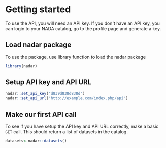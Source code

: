 # Getting started

To use the API, you will need an API key. If you don't have an API key, you can login to your NADA catalog, go to the profile page and generate a key.


## Load nadar package
To use the package, use library function to load the nadar package

```r
library(nadar)
```


## Setup API key and API URL

```r
nadar::set_api_key("d839d838d838d")
nadar::set_api_url("http://example.com/index.php/api")
```


## Make our first API call
To see if you have setup the API key and API URL correctly, make a basic `GET` call. This should return a list of datasets in the catalog.

```r
datasets<-nadar::datasets()
```


